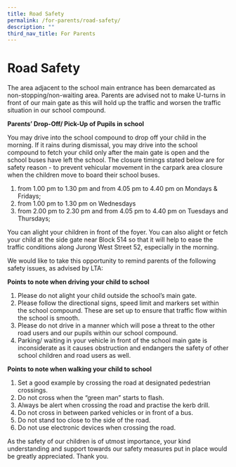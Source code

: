 ```yaml
---
title: Road Safety
permalink: /for-parents/road-safety/
description: ""
third_nav_title: For Parents
---
```

# Road Safety
The area adjacent to the school main entrance has been demarcated as non-stopping/non-waiting area. Parents are advised not to make U-turns in front of our main gate as this will hold up the traffic and worsen the traffic situation in our school compound.

**Parents’ Drop-Off/ Pick-Up of Pupils in school**

You may drive into the school compound to drop off your child in the morning. If it rains during dismissal, you may drive into the school compound to fetch your child only after the main gate is open and the school buses have left the school. The closure timings stated below are for safety reason - to prevent vehicular movement in the carpark area closure when the children move to board their school buses. 


1. from 1.00 pm to 1.30 pm and from 4.05 pm to 4.40 pm on Mondays & Fridays;
2. from 1.00 pm to 1.30 pm on Wednesdays
3. from 2.00 pm to 2.30 pm and from 4.05 pm to 4.40 pm on Tuesdays and Thursdays;

You can alight your children in front of the foyer. You can also alight or fetch your child at the side gate near Block 514 so that it will help to ease the traffic conditions along Jurong West Street 52, especially in the morning. 

We would like to take this opportunity to remind parents of the following safety issues, as advised by LTA:

**Points to note when driving your child to school**

1. Please do not alight your child outside the school’s main gate.
2. Please follow the directional signs, speed limit and markers set within the school compound. These are set up to ensure that traffic flow within the school is smooth.
3. Please do not drive in a manner which will pose a threat to the other road users and our pupils within our school compound.
4. Parking/ waiting in your vehicle in front of the school main gate is inconsiderate as it causes obstruction and endangers the safety of other school children and road users as well. 

**Points to note when walking your child to school**

1. Set a good example by crossing the road at designated pedestrian crossings.
2. Do not cross when the “green man” starts to flash.
3. Always be alert when crossing the road and practise the kerb drill.
4. Do not cross in between parked vehicles or in front of a bus.
5. Do not stand too close to the side of the road.
6. Do not use electronic devices when crossing the road.

As the safety of our children is of utmost importance, your kind understanding and support towards our safety measures put in place would be greatly appreciated. Thank you.


